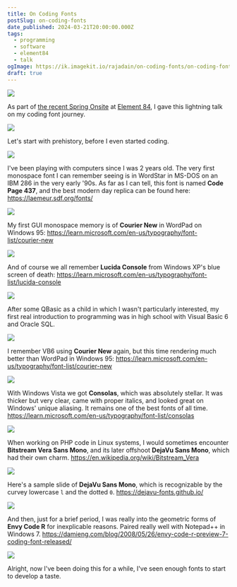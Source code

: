 ```yaml
---
title: On Coding Fonts
postSlug: on-coding-fonts
date_published: 2024-03-21T20:00:00.000Z
tags:
  - programming
  - software
  - element84
  - talk
ogImage: https://ik.imagekit.io/rajadain/on-coding-fonts/on-coding-fonts.001.jpeg?updatedAt=1711068017324
draft: true
---
```


![](https://ik.imagekit.io/rajadain/on-coding-fonts/on-coding-fonts.001.jpeg?updatedAt=1711068017324)

As part of [the recent Spring Onsite](https://www.linkedin.com/posts/element84_last-week-our-e84-team-had-a-chance-to-get-activity-7175601379275632640-Gvfh) at [Element 84](https://element84.com/), I gave this lightning talk on my coding font journey.

![](https://ik.imagekit.io/rajadain/on-coding-fonts/on-coding-fonts.002.jpeg?updatedAt=1711068018535)

Let's start with prehistory, before I even started coding.

![](https://ik.imagekit.io/rajadain/on-coding-fonts/on-coding-fonts.003.jpeg?updatedAt=1711068018207)

I've been playing with computers since I was 2 years old. The very first monospace font I can remember seeing is in WordStar in MS-DOS on an IBM 286 in the very early '90s. As far as I can tell, this font is named **Code Page 437**, and the best modern day replica can be found here: https://laemeur.sdf.org/fonts/

![](https://ik.imagekit.io/rajadain/on-coding-fonts/on-coding-fonts.004.jpeg?updatedAt=1711068019333)

My first GUI monospace memory is of **Courier New** in WordPad on Windows 95: https://learn.microsoft.com/en-us/typography/font-list/courier-new

![](https://ik.imagekit.io/rajadain/on-coding-fonts/on-coding-fonts.005.jpeg?updatedAt=1711068018903)

And of course we all remember **Lucida Console** from Windows XP's blue screen of death: https://learn.microsoft.com/en-us/typography/font-list/lucida-console

![](https://ik.imagekit.io/rajadain/on-coding-fonts/on-coding-fonts.006.jpeg?updatedAt=1711068017020)

After some QBasic as a child in which I wasn't particularly interested, my first real introduction to programming was in high school with Visual Basic 6 and Oracle SQL.

![](https://ik.imagekit.io/rajadain/on-coding-fonts/on-coding-fonts.007.jpeg?updatedAt=1711068017440)

I remember VB6 using **Courier New** again, but this time rendering much better than WordPad in Windows 95: https://learn.microsoft.com/en-us/typography/font-list/courier-new

![](https://ik.imagekit.io/rajadain/on-coding-fonts/on-coding-fonts.008.jpeg?updatedAt=1711068020244)

With Windows Vista we got **Consolas**, which was absolutely stellar. It was thicker but very clear, came with proper italics, and looked great on Windows' unique aliasing. It remains one of the best fonts of all time. https://learn.microsoft.com/en-us/typography/font-list/consolas

![](https://ik.imagekit.io/rajadain/on-coding-fonts/on-coding-fonts.009.jpeg?updatedAt=1711068019108)

When working on PHP code in Linux systems, I would sometimes encounter **Bitstream Vera Sans Mono**, and its later offshoot **DejaVu Sans Mono**, which had their own charm. https://en.wikipedia.org/wiki/Bitstream_Vera

![](https://ik.imagekit.io/rajadain/on-coding-fonts/on-coding-fonts.010.jpeg?updatedAt=1711068017511)

Here's a sample slide of **DejaVu Sans Mono**, which is recognizable by the curvey lowercase `l` and the dotted `0`. https://dejavu-fonts.github.io/

![](https://ik.imagekit.io/rajadain/on-coding-fonts/on-coding-fonts.011.jpeg?updatedAt=1711068017189)

And then, just for a brief period, I was really into the geometric forms of **Envy Code R** for inexplicable reasons. Paired really well with Notepad++ in Windows 7. https://damieng.com/blog/2008/05/26/envy-code-r-preview-7-coding-font-released/

![](https://ik.imagekit.io/rajadain/on-coding-fonts/on-coding-fonts.012.jpeg?updatedAt=1711068019473)

Alright, now I've been doing this for a while, I've seen enough fonts to start to develop a taste.
